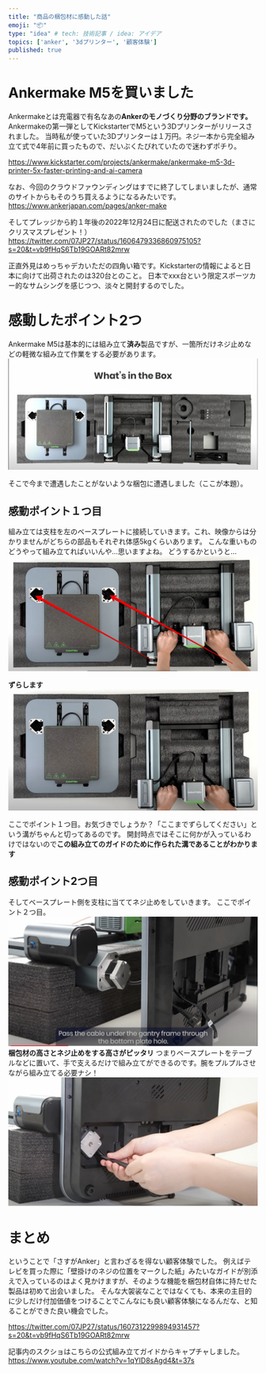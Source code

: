 ```yaml
---
title: "商品の梱包材に感動した話"
emoji: "📦"
type: "idea" # tech: 技術記事 / idea: アイデア
topics: ['anker', '3dプリンター', '顧客体験']
published: true
---
```


# Ankermake M5を買いました
Ankermakeとは充電器で有名なあの**Ankerのモノづくり分野のブランドです。**
Ankermakeの第一弾としてKickstarterでM5という3Dプリンターがリリースされました。
当時私が使っていた3Dプリンターは１万円。ネジ一本から完全組み立て式で4年前に買ったもので、だいぶくたびれていたので迷わずポチり。

https://www.kickstarter.com/projects/ankermake/ankermake-m5-3d-printer-5x-faster-printing-and-ai-camera

なお、今回のクラウドファウンディングはすでに終了してしまいましたが、通常のサイトからもそのうち買えるようになるみたいです。
https://www.ankerjapan.com/pages/anker-make

そしてプレッジから約１年後の2022年12月24日に配送されたのでした（まさにクリスマスプレゼント！）
https://twitter.com/07JP27/status/1606479336860975105?s=20&t=vb9fHqS6Tb19GOARt82mrw

正直外見はめっちゃデカいただの四角い箱です。Kickstarterの情報によると日本に向けて出荷されたのは320台とのこと。
日本でxxx台という限定スポーツカー的なサムシングを感じつつ、淡々と開封するのでした。


# 感動したポイント2つ
Ankermake M5は基本的には組み立て**済み**製品ですが、一箇所だけネジ止めなどの軽微な組み立て作業をする必要があります。
![](/images/marvelous-packaging-material/whats-in-box.png)

そこで今まで遭遇したことがないような梱包に遭遇しました（ここが本題）。

## 感動ポイント１つ目
組み立ては支柱を左のベースプレートに接続していきます。これ、映像からは分かりませんがどちらの部品もそれぞれ体感5kgくらいあります。
こんな重いものどうやって組み立てればいいんや...思いますよね。
どうするかというと...
![](/images/marvelous-packaging-material/1-1.png)

**ずらします**
![](/images/marvelous-packaging-material/1-2.png)

ここでポイント１つ目。お気づきでしょうか？「ここまでずらしてください」という溝がちゃんと切ってあるのです。
開封時点ではそこに何かが入っているわけではないので**この組み立てのガイドのために作られた溝であることがわかります**

## 感動ポイント2つ目
そしてベースプレート側を支柱に当ててネジ止めをしていきます。
ここでポイント２つ目。
![](/images/marvelous-packaging-material/2-1.png)
**梱包材の高さとネジ止めをする高さがピッタリ**
つまりベースプレートをテーブルなどに置いて、手で支えるだけで組み立てができるのです。腕をプルプルさせながら組み立てる必要ナシ！
![](/images/marvelous-packaging-material/2-2.png)


# まとめ
ということで「さすがAnker」と言わざるを得ない顧客体験でした。
例えばテレビを買った際に「壁掛けのネジの位置をマークした紙」みたいなガイドが別添えで入っているのはよく見かけますが、そのような機能を梱包材自体に持たせた製品は初めて出会いました。
そんな大袈裟なことではなくても、本来の主目的に少しだけ付加価値をつけることでこんなにも良い顧客体験になるんだな、と知ることができた良い機会でした。

https://twitter.com/07JP27/status/1607312299894931457?s=20&t=vb9fHqS6Tb19GOARt82mrw

記事内のスクショはこちらの公式組み立てガイドからキャプチャしました。
https://www.youtube.com/watch?v=1qYID8sAgd4&t=37s